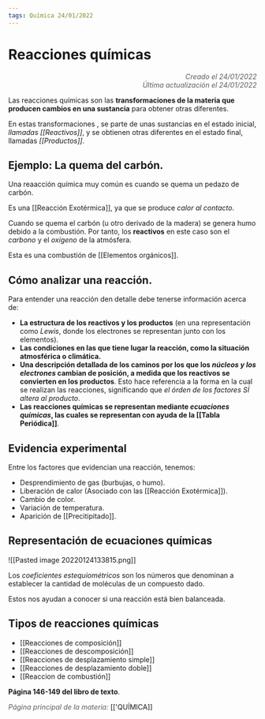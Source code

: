 ```yaml
---
tags: Química 24/01/2022
---
```


# Reacciones químicas
<div style="text-align: right; opacity: 0.7; font-style: italic;">Creado el 24/01/2022</div>
<div style="text-align: right; opacity: 0.7; font-style: italic;">Última actualización el 24/01/2022</div>

Las reacciones químicas son las **transformaciones de la materia que producen cambios en una sustancia** para obtener otras diferentes. 

En estas transformaciones , se parte de unas sustancias en el estado inicial, *llamadas [[Reactivos]]*, y se obtienen otras diferentes en el estado final, llamadas *[[Productos]]*.

## Ejemplo: La quema del carbón.
Una reaacción química muy común es cuando se quema un pedazo de carbón.

Es una [[Reacción Exotérmica]], ya que se produce *calor al contacto*.

Cuando se quema el carbón (u otro derivado de la madera) se genera humo debido a la combustión. Por tanto, los **reactivos** en este caso son el *carbono* y el *oxígeno* de la atmósfera.

Esta es una combustión de [[Elementos orgánicos]].


## Cómo analizar una reacción.

Para entender una reacción den detalle debe tenerse información acerca de:

- **La estructura de los reactivos y los productos** (en una representación como *Lewis*, donde los electrones se representan junto con los elementos).
- **Las condiciones en las que tiene lugar la reacción, como la situación atmosférica o climática.**
- **Una descripción detallada de los caminos por los que los *núcleos y los electrones* cambian de posición, a medida que los reactivos se convierten en los productos**. Esto hace referencia a la forma en la cual se realizan las reacciones, significando que *el órden de los factores SÍ altera al producto*.
- **Las reacciones químicas se representan mediante *ecuaciones químicas*, las cuales se representan con ayuda de la [[Tabla Periódica]]**.

## Evidencia experimental

Entre los factores que evidencian una reacción, tenemos:

- Desprendimiento de gas (burbujas, o humo).
- Liberación de calor (Asociado con las [[Reacción Exotérmica]]).
- Cambio de color.
- Variación de temperatura.
- Aparición de [[Precitipitado]].

## Representación de ecuaciones químicas

![[Pasted image 20220124133815.png]]

Los *coeficientes estequiométricos* son los números que denominan a establecer la cantidad de moléculas de un compuesto dado.

Estos nos ayudan a conocer si una reacción está bien balanceada.

## Tipos de reacciones químicas

- [[Reacciones de composición]]
- [[Reacciones de descomposición]]
- [[Reacciones de desplazamiento simple]]
- [[Reacciones de desplazamiento doble]]
- [[Reaccion de combustión]]


**Página 146-149 del libro de texto**.

<span style="opacity: 0.7; font-style: italic;">Página principal de la materia:</span> [['QUÍMICA]]